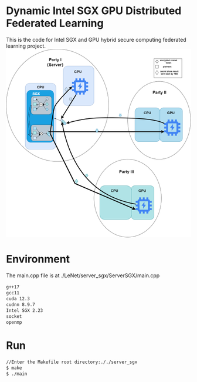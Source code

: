 # Dynamic Intel SGX GPU Distributed Federated Learning

This is the code for Intel SGX and GPU hybrid secure computing federated learning project.
![image](https://github.com/DaseinDa/Dynamic_IntelSGX_GPU_Distributed_Learning/blob/main/MPC_GPU.png)

# Environment

The main.cpp file is at ./LeNet/server_sgx/ServerSGX/main.cpp
```
g++17
gcc11
cuda 12.3
cudnn 8.9.7
Intel SGX 2.23
socket
openmp
```
# Run

```
//Enter the Makefile root directory:././server_sgx
$ make
$ ./main
```
